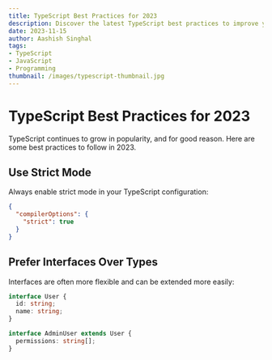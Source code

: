 ```yaml
---
title: TypeScript Best Practices for 2023
description: Discover the latest TypeScript best practices to improve your code quality and developer experience.
date: 2023-11-15
author: Aashish Singhal
tags: 
- TypeScript
- JavaScript
- Programming
thumbnail: /images/typescript-thumbnail.jpg
---
```


# TypeScript Best Practices for 2023

TypeScript continues to grow in popularity, and for good reason. Here are some best practices to follow in 2023.

## Use Strict Mode

Always enable strict mode in your TypeScript configuration:

```json
{
  "compilerOptions": {
    "strict": true
  }
}
```

## Prefer Interfaces Over Types

Interfaces are often more flexible and can be extended more easily:

```typescript
interface User {
  id: string;
  name: string;
}

interface AdminUser extends User {
  permissions: string[];
}
```
